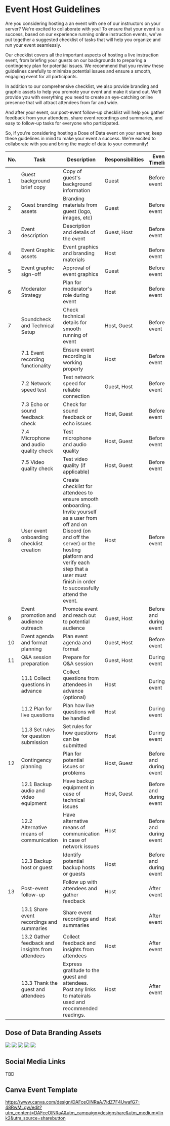 # Event Host Guidelines
Are you considering hosting a an event with one of our instructors on your server? We're excited to collaborate with you! To ensure that your event is a success, based on our experience running online instruction events, we've put together a suggested checklist of tasks that will help you organize and run your event seamlessly.

Our checklist covers all the important aspects of hosting a live instruction event, from briefing your guests on our backgrounds to preparing a contingency plan for potential issues. We recommend that you review these guidelines carefully to minimize potential issues and ensure a smooth, engaging event for all participants.

In addition to our comprehensive checklist, we also provide branding and graphic assets to help you promote your event and make it stand out. We'll provide you with everything you need to create an eye-catching online presence that will attract attendees from far and wide.

And after your event, our post-event follow-up checklist will help you gather feedback from your attendees, share event recordings and summaries, and easy to follow-up tasks for everyone who participated.

So, if you're considering hosting a Dose of Data event on your server, keep these guidelines in mind to make your event a success. We're excited to collaborate with you and bring the magic of data to your community!

No. | Task                                               | Description                                               | Responsibilities | Event Timeline
--- | -------------------------------------------------- | --------------------------------------------------------- | ---------------- | --------------
| 1   | Guest background brief copy                        | Copy of guest's background information                     | Guest            | Before event
| 2   | Guest branding assets                              | Branding materials from guest (logo, images, etc)           | Guest            | Before event
| 3   | Event description                                  | Description and details of the event                       | Guest, Host      | Before event
| 4   | Event Graphic assets                               | Event graphics and branding materials                      | Host             | Before event
| 5   | Event graphic sign-off                             | Approval of event graphics                                 | Guest            | Before event
| 6   | Moderator Strategy                                 | Plan for moderator's role during event                      | Host             | Before event
| 7   | Soundcheck and Technical Setup                     | Check technical details for smooth running of event         | Host, Guest      | Before event
| | 7.1 Event recording functionality                      | Ensure event recording is working properly                  | Host             | Before event
| | 7.2 Network speed test                                 | Test network speed for reliable connection                   | Guest, Host      | Before event
| | 7.3 Echo or sound feedback check                       | Check for sound feedback or echo issues                     | Host, Guest      | Before event
| | 7.4 Microphone and audio quality check                  | Test microphone and audio quality                           | Host, Guest      | Before event
| | 7.5 Video quality check                                | Test video quality (if applicable)                          | Host, Guest      | Before event
| 8   | User event onboarding checklist creation            | Create checklist for attendees to ensure smooth onboarding.  Invite yourself as a user from off and on Discord (on and off the server) or the hosting platform and verify each step that a user must finish in order to successfully attend the event.   | Host             | Before event
| 9 | Event promotion and audience outreach               | Promote event and reach out to potential audience            | Guest, Host      | Before and during event
| 10  | Event agenda and format planning                    | Plan event agenda and format                                | Guest, Host      | Before event
| 11  | Q&A session preparation                            | Prepare for Q&A session                                     | Guest, Host      | During event
| | 11.1 Collect questions in advance                        | Collect questions from attendees in advance (optional)                 | Host             | During event
| | 11.2 Plan for live questions                             | Plan how live questions will be handled                      | Host             | During event
| | 11.3 Set rules for question submission                   | Set rules for how questions can be submitted                | Host             | During event
| 12  | Contingency planning                                | Plan for potential issues or problems                        | Host, Guest      | Before and during event
| | 12.1 Backup audio and video equipment                    | Have backup equipment in case of technical issues           | Host, Guest      | Before and during event
| | 12.2 Alternative means of communication                  | Have alternative means of communication in case of network issues | Host | Before and during event
| | 12.3 Backup host or guest                                | Identify potential backup hosts or guests                    | Host             | Before and during event
| 13  | Post-event follow-up                                | Follow up with attendees and gather feedback                 | Host             | After event
| | 13.1 Share event recordings and summaries                | Share event recordings and summaries                         | Host             | After event
| | 13.2 Gather feedback and insights from attendees         | Collect feedback and insights from attendees                | Host             | After event
| | 13.3 Thank the guest and attendees                       | Express gratitude to the guest and attendees.  Post any links to mateirals used and reocmmended readings.                | Host             | After event

## Dose of Data Branding Assets
![](assets/branding-dark.png)
![](assets/branding-light.png)
![](assets/dod-discord-transparent.png)
![](assets/dod-discord.png)
![](assets/logo%20idea-dark-discord-banner.png)

## Social Media Links
TBD

## Canva Event Template
https://www.canva.com/design/DAFceOlNRaA/7idZ7F4UwafG7-48RwMLgw/edit?utm_content=DAFceOlNRaA&utm_campaign=designshare&utm_medium=link2&utm_source=sharebutton
